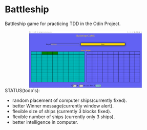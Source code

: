 # Battleship
Battleship game for practicing TDD in the Odin Project.
<div style="display:flex;flex-direction:row; justify-content:center">
<img src="./doc/battleship.png" width=70%>
</div>
STATUS(todo's):

* random placement of computer ships(currently fixed).
* better Winner message(currently window alert).
* flexible size of ships (currently 3 blocks fixed).
* flexible number of ships (currently only 3 ships).
* better intelligence in computer.
